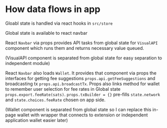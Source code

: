 # How data flows in app

Gloabl state is handled via react hooks in `src/store`

Global state is available to react navbar

React `Navbar` via props provides API tasks from global state for `VisualAPI` component which runs them and returns necessary value queued.

  (VisualAPI component is separated from global state for easy separation to independent module)

React `Navbar` also loads `Wallet`. It provides that component via props the interfaces for getting fee suggestions `props.api.getFeeSuggestions` and broadcasting tx `props.api.broadcastTx`. Props also links method for wallet to remember user selection for fee rates in Global state `props.export.feeRate(sats)`. `props.txBuilder = {}` pre-fills `state.network` and `state.choices.feeRate` chosen on app side.

  (Wallet component is separated from global state so I can replace this in-page wallet with wrapper that connects to extension or independent application wallet easier later)


